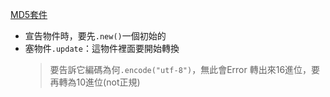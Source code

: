 [MD5套件](https://kite.com/python/examples/2084/crypto-generate-a-new-md5-hash)
  - 宣告物件時，要先`.new()`一個初始的
  - 塞物件`.update`：這物件裡面要開始轉換
    > 要告訴它編碼為何`.encode("utf-8")`，無此會Error
    > 轉出來16進位，要再轉為10進位(not正規)
